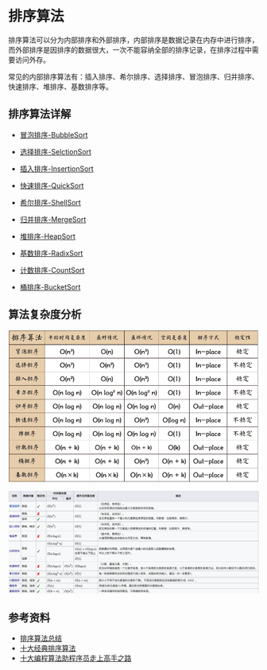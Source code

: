 # 排序算法

排序算法可以分为内部排序和外部排序，内部排序是数据记录在内存中进行排序，而外部排序是因排序的数据很大，一次不能容纳全部的排序记录，在排序过程中需要访问外存。

常见的内部排序算法有：插入排序、希尔排序、选择排序、冒泡排序、归并排序、快速排序、堆排序、基数排序等。
## 排序算法详解
* [冒泡排序-BubbleSort](./BubbleSort.md)
* [选择排序-SelctionSort](./SelctionSort.md)
* [插入排序-InsertionSort](./InsertionSort.md)
* [快速排序-QuickSort](./QuickSort.md)
* [希尔排序-ShellSort](./ShellSort.md)
* [归并排序-MergeSort](./MergeSort.md)
* [堆排序-HeapSort](./HeapSort.md)

* [基数排序-RadixSort](./RadixSort.md)
* [计数排序-CountSort](./CountSort.md)
* [桶排序-BucketSort](./BucketSort.md)
## 算法复杂度分析
![Sort](./imgs/sort.png)

![Sort](./imgs/sort2.png)

## 参考资料
* [排序算法总结](https://www.runoob.com/w3cnote/sort-algorithm-summary.html)
* [十大经典排序算法](https://www.runoob.com/w3cnote/ten-sorting-algorithm.html)
* [十大编程算法助程序员走上高手之路](https://www.runoob.com/w3cnote/the-friendship-algorithm-the-big-bang-theory.html)



